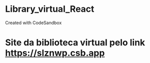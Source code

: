 # Library_virtual_React
Created with CodeSandbox

# Site da biblioteca virtual pelo link https://slznwp.csb.app
